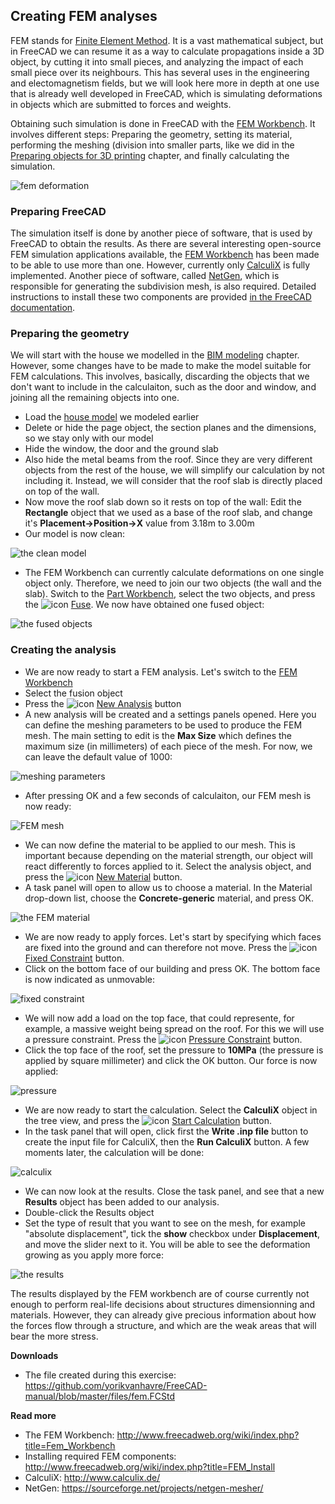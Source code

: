 ## Creating FEM analyses

FEM stands for [Finite Element Method](https://en.wikipedia.org/wiki/Finite_element_method). It is a vast mathematical subject, but in FreeCAD we can resume it as a way to calculate propagations inside a 3D object, by cutting it into small pieces, and analyzing the impact of each small piece over its neighbours. This has several uses in the engineering and electomagnetism fields, but we will look here more in depth at one use that is already well developed in FreeCAD, which is simulating deformations in objects which are submitted to forces and weights.

Obtaining such simulation is done in FreeCAD with the [FEM Workbench](http://www.freecadweb.org/wiki/index.php?title=Fem_Workbench). It involves different steps: Preparing the geometry, setting its material, performing the meshing (division into smaller parts, like we did in the [Preparing objects for 3D printing](preparing_models_for_3d_printing.md) chapter, and finally calculating the simulation.

![fem deformation](http://www.freecadweb.org/wiki/images/4/42/Exercise_fem_01.jpg)

### Preparing FreeCAD

The simulation itself is done by another piece of software, that is used by FreeCAD to obtain the results. As there are several interesting open-source FEM simulation applications available, the [FEM Workbench](http://www.freecadweb.org/wiki/index.php?title=Fem_Workbench) has been made to be able to use more than one. However, currently only [CalculiX](http://www.calculix.de/) is fully implemented. Another piece of software, called [NetGen](https://sourceforge.net/projects/netgen-mesher/), which is responsible for generating the subdivision mesh, is also required. Detailed instructions to install these two components are provided [in the FreeCAD documentation](http://www.freecadweb.org/wiki/index.php?title=FEM_Install).

### Preparing the geometry

We will start with the house we modelled in the [BIM modeling](bim_modeling.md) chapter. However, some changes have to be made to make the model suitable for FEM calculations. This involves, basically, discarding the objects that we don't want to include in the calculaiton, such as the door and window, and joining all the remaining objects into one.

* Load the [house model](https://github.com/yorikvanhavre/FreeCAD-manual/blob/master/files/house.FCStd) we modeled earlier
* Delete or hide the page object, the section planes and the dimensions, so we stay only with our model
* Hide the window, the door and the ground slab
* Also hide the metal beams from the roof. Since they are very different objects from the rest of the house, we will simplify our calculation by not including it. Instead, we will consider that the roof slab is directly placed on top of the wall.
* Now move the roof slab down so it rests on top of the wall: Edit the **Rectangle** object that we used as a base of the roof slab, and change it's **Placement→Position→X** value from 3.18m to 3.00m
* Our model is now clean:

![the clean model](http://www.freecadweb.org/wiki/images/6/65/Exercise_fem_02.jpg)

* The FEM Workbench can currently calculate deformations on one single object only. Therefore, we need to join our two objects (the wall and the slab). Switch to the [Part Workbench](http://www.freecadweb.org/wiki/index.php?title=Part_Module), select the two objects, and press the ![icon](http://www.freecadweb.org/wiki/images/thumb/c/c6/Part_Fuse.png/16px-Part_Fuse.png) [Fuse](http://www.freecadweb.org/wiki/index.php?title=Part_Fuse). We now have obtained one fused object:

![the fused objects](http://www.freecadweb.org/wiki/images/c/c6/Exercise_fem_03.jpg)

### Creating the analysis

* We are now ready to start a FEM analysis. Let's switch to the [FEM Workbench](http://www.freecadweb.org/wiki/index.php?title=Fem_Workbench)
* Select the fusion object
* Press the ![icon](http://www.freecadweb.org/wiki/images/thumb/5/57/FEM_Analysis.png/16px-FEM_Analysis.png) [New Analysis](http://www.freecadweb.org/wiki/index.php?title=FEM_Analysis) button
* A new analysis will be created and a settings panels opened. Here you can define the meshing parameters to be used to produce the FEM mesh. The main setting to edit is the **Max Size** which defines the maximum size (in millimeters) of each piece of the mesh. For now, we can leave the default value of 1000:

![meshing parameters](http://www.freecadweb.org/wiki/images/5/58/Exercise_fem_04.jpg)

* After pressing OK and a few seconds of calculaiton, our FEM mesh is now ready:

![FEM mesh](http://www.freecadweb.org/wiki/images/e/e2/Exercise_fem_05.jpg)

* We can now define the material to be applied to our mesh. This is important because depending on the material strength, our object will react differently to forces applied to it. Select the analysis object, and press the ![icon](http://www.freecadweb.org/wiki/images/thumb/1/1e/FEM_Material.png/16px-FEM_Material.png) [New Material](http://www.freecadweb.org/wiki/index.php?title=FEM_Material) button.
* A task panel will open to allow us to choose a material. In the Material drop-down list, choose the **Concrete-generic** material, and press OK.

![the FEM material](http://www.freecadweb.org/wiki/images/5/52/Exercise_fem_06.jpg)

* We are now ready to apply forces. Let's start by specifying which faces are fixed into the ground and can therefore not move. Press the ![icon](http://www.freecadweb.org/wiki/images/thumb/d/d3/FEM_FixedConstraint.png/16px-FEM_FixedConstraint.png) [Fixed Constraint](http://www.freecadweb.org/wiki/index.php?title=FEM_FixedConstraint) button.
* Click on the bottom face of our building and press OK. The bottom face is now indicated as unmovable:

![fixed constraint](http://www.freecadweb.org/wiki/images/a/a0/Exercise_fem_07.jpg)

* We will now add a load on the top face, that could represente, for example, a massive weight being spread on the roof. For this we will use a pressure constraint. Press the ![icon](http://www.freecadweb.org/wiki/images/thumb/4/42/FEM_PressureConstraint.png/16px-FEM_PressureConstraint.png) [Pressure Constraint](http://www.freecadweb.org/wiki/index.php?title=FEM_PressureConstraint) button.
* Click the top face of the roof, set the pressure to **10MPa** (the pressure is applied by square millimeter) and click the OK button. Our force is now applied:

![pressure](http://www.freecadweb.org/wiki/images/a/a2/Exercise_fem_08.jpg)

* We are now ready to start the calculation. Select the **CalculiX** object in the tree view, and press the ![icon](http://www.freecadweb.org/wiki/images/thumb/4/4a/FEM_Calculation.png/16px-FEM_Calculation.png) [Start Calculation](http://www.freecadweb.org/wiki/index.php?title=FEM_Calculation) button.
* In the task panel that will open, click first the **Write .inp file** button to create the input file for CalculiX, then the **Run CalculiX** button. A few moments later, the calculation will be done:

![calculix](http://www.freecadweb.org/wiki/images/c/c2/Exercise_fem_09.jpg)

* We can now look at the results. Close the task panel, and see that a new **Results** object has been added to our analysis.
* Double-click the Results object
* Set the type of result that you want to see on the mesh, for example "absolute displacement", tick the **show** checkbox under **Displacement**, and move the slider next to it. You will be able to see the deformation growing as you apply more force:

![the results](http://www.freecadweb.org/wiki/images/5/53/Exercise_fem_10.jpg)

The results displayed by the FEM workbench are of course currently not enough to perform real-life decisions about structures dimensionning and materials. However, they can already give precious information about how the forces flow through a structure, and which are the weak areas that will bear the more stress.

**Downloads**

* The file created during this exercise: https://github.com/yorikvanhavre/FreeCAD-manual/blob/master/files/fem.FCStd

**Read more**

* The FEM Workbench: http://www.freecadweb.org/wiki/index.php?title=Fem_Workbench
* Installing required FEM components: http://www.freecadweb.org/wiki/index.php?title=FEM_Install
* CalculiX: http://www.calculix.de/
* NetGen: https://sourceforge.net/projects/netgen-mesher/
